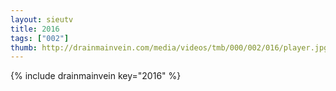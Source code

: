 ```yaml
--- 
layout: sieutv
title: 2016
tags: ["002"]
thumb: http://drainmainvein.com/media/videos/tmb/000/002/016/player.jpg
---
```

{% include drainmainvein key="2016" %} 
